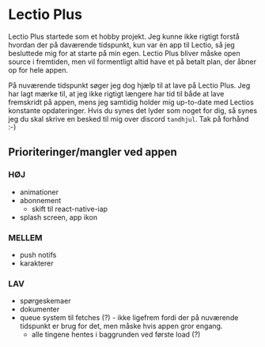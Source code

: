 # Lectio Plus
Lectio Plus startede som et hobby projekt. Jeg kunne ikke rigtigt forstå hvordan der på daværende tidspunkt, kun var èn app til Lectio, så jeg besluttede mig for at starte på min egen. Lectio Plus bliver måske open source i fremtiden, men vil formentligt altid have et på betalt plan, der åbner op for hele appen. 

På nuværende tidspunkt søger jeg dog hjælp til at lave på Lectio Plus. Jeg har lagt mærke til, at jeg ikke rigtigt længere har tid til både at lave fremskridt på appen, mens jeg samtidig holder mig up-to-date med Lectios konstante opdateringer. Hvis du synes det lyder som noget for dig, så synes jeg du skal skrive en besked til mig over discord `tandhjul`. Tak på forhånd :-)

## Prioriteringer/mangler ved appen

### __HØJ__
- animationer
- abonnement
    - skift til react-native-iap
- splash screen, app ikon

### __MELLEM__
- push notifs
- karakterer

### __LAV__
- spørgeskemaer
- dokumenter
- queue system til fetches (?) - ikke ligefrem fordi der på nuværende tidspunkt er brug for det, men måske hvis appen gror engang.
    - alle tingene hentes i baggrunden ved første load (?)